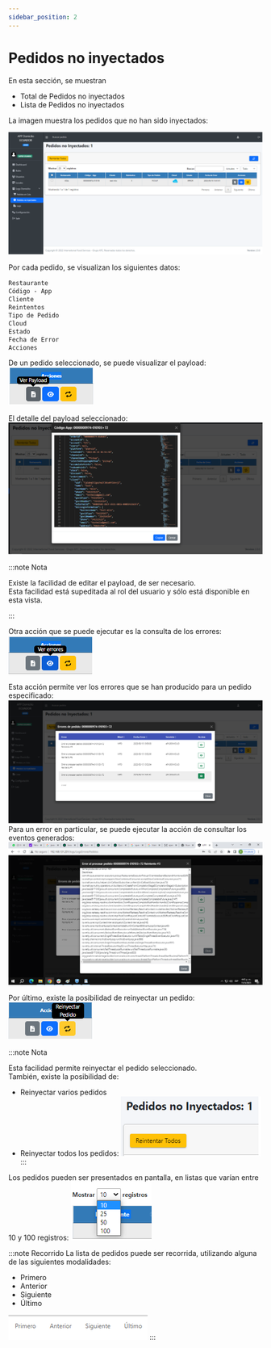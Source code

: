 ```yaml
---
sidebar_position: 2
---
```


# Pedidos no inyectados

En esta sección, se muestran 
- Total de Pedidos no inyectados      
- Lista de Pedidos no inyectados

La imagen muestra los pedidos que no han sido inyectados:    

![Front-end-Domicilio-Pedidos-no-inyectados](/img/Domicilio-Frontend-Logs-Domicilio-Pedidos-no-inyectados.png)

Por cada pedido, se visualizan los siguientes datos:
```
Restaurante	
Código - App	
Cliente	
Reintentos	
Tipo de Pedido	
Cloud	
Estado	
Fecha de Error	
Acciones
```
De un pedido seleccionado, se puede visualizar el payload: 
![Front-end-Domicilio-Pedidos-no-inyectados](/img/Domicilio-Frontend-Logs-Domicilio-Pedidos-no-inyectados-Payload.png)  

El detalle del payload seleccionado:
![Front-end-Domicilio-Pedidos-no-inyectados-Payload-consulta](/img/Domicilio-Frontend-Logs-Domicilio-Pedidos-no-inyectados-Payload-consulta.png)

:::note Nota

Existe la facilidad de editar el payload, de ser necesario.  
Esta facilidad está supeditada al rol del usuario y sólo está disponible en esta vista.

:::

Otra acción que se puede ejecutar es la consulta de los errores:
![Front-end-Domicilio-Pedidos-no-inyectados-Payload-consulta](/img/Domicilio-Frontend-Logs-Domicilio-Pedidos-no-inyectados-errores.png)

Esta acción permite ver los errores que se han producido para un pedido especificado:
![Front-end-Domicilio-Pedidos-no-inyectados-Payload-consulta](/img/Domicilio-Frontend-Logs-Domicilio-Pedidos-no-inyectados-errores-detalle.png)  
Para un error en particular, se puede ejecutar la acción de consultar los eventos generados:
![Front-end-Domicilio-Pedidos-no-inyectados-Payload-consulta](/img/Domicilio-Frontend-Logs-Domicilio-Pedidos-no-inyectados-errores-detalle-mensajes.png)  

Por último, existe la posibilidad de reinyectar un pedido:
![Front-end-Domicilio-Pedidos-no-inyectados-Payload-consulta](/img/Domicilio-Frontend-Logs-Domicilio-Pedidos-no-inyectados-reinyectar-pedido.png)

:::note Nota

Esta facilidad permite reinyectar el pedido seleccionado.  
También, existe la posibilidad de:
- Reinyectar varios pedidos
- Reinyectar todos los pedidos: ![Front-end-Domicilio-Pedidos-no-inyectados-Reinyectar-Todos](/img/Domicilio-Frontend-Logs-Domicilio-Pedidos-no-inyectados-Reinyectar-Todos.png)
:::


Los pedidos pueden ser presentados en pantalla, en listas que varían entre 10 y 100 registros:
![Front-end-Logs-Domicilio-Pedidos-encolados-presentacion](/img/Domicilio-Frontend-Logs-Domicilio-Pedidos-encolados-presentacion.png)  

:::note Recorrido
La lista de pedidos puede ser recorrida, utilizando alguna de las siguientes modalidades:
- Primero
- Anterior
- Siguiente
- Último

![Front-end-Logs-Domicilio-Pedidos-encolados-recorrido](/img/Domicilio-Frontend-Logs-Domicilio-Pedidos-encolados-recorrido.png)
:::

